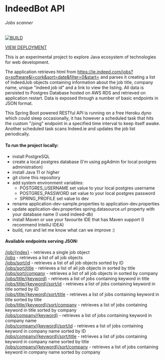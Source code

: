 # IndeedBot API
###### Jobs scanner

[![BUILD](https://github.com/AdamWandoch/indeed-bot/workflows/BUILD/badge.svg)](https://github.com/AdamWandoch/indeed-bot/actions/workflows/maven.yml)

[VIEW DEPLOYMENT](https://indeed-bot.herokuapp.com)

This is an experimental project to explore Java ecosystem of technologies for web development.

The application retrieves html from https://ie.indeed.com/jobs?q=software&l=cork&sort=date&filter=0&start=
and parses it creating a list of IndeedJob objects containing information about the job title, 
company name, unique "indeed job id" and a link to view the listing. All data is persisted to Postgres Database hosted on AWS RDS and retrieved on application restart. 
Data is exposed through a number of basic endpoints in JSON format.

This Spring Boot powered RESTful API is running on a free Heroku dyno which could sleep occasionally, it has however a scheduled task that hits the custom "/ping" endpoint in a specified time interval to keep itself awake. Another scheduled task scans Indeed.ie and updates the job list periodically.<br>

#### To run the project locally:
 * install PostgreSQL
 * create a local postgres database (I'm using pgAdmin for local postgres administration)
 * install Java 11 or higher
 * git clone this repository
 * add system environment variables:
    * POSTGRES_USERNAME set value to your local postgres username
    * POSTGRES_PASSWORD set value to your local postgres password
    * SPRING_PROFILE set value to dev
 * rename application-dev-sample.properties to application-dev.properties
 * update application-dev.properties spring.datasource.url property with your database name (I used indeed-db)
 * install Maven or use your favourite IDE that has Maven support (I recommend IntelliJ IDEA)
 * build, run and let me know what can we improve :)
#### Available endpoints serving JSON:
[/job/{index}](http://indeed-bot.herokuapp.com/job/0) - retrieves a single job object <br>
[/jobs](http://indeed-bot.herokuapp.com/jobs) - retrieves a list of all job objects <br>
[/jobs/sort/id](http://indeed-bot.herokuapp.com/jobs/sort/id) - retrieves a list of all job objects sorted by ID <br>
[/jobs/sort/title](http://indeed-bot.herokuapp.com/jobs/sort/title) - retrieves a list of all job objects in sorted by title <br>
[/jobs/sort/company](http://indeed-bot.herokuapp.com/jobs/sort/company) - retrieves a list of all job objects in sorted by company <br>
[/jobs/title/{keyword}](http://indeed-bot.herokuapp.com/jobs/title/software) - retrieves a list of jobs containing keyword in title <br>
[/jobs/title/{keyword}/sort/id](http://indeed-bot.herokuapp.com/jobs/title/software/sort/id) - retrieves a list of jobs containing keyword in title sorted by ID <br>
[/jobs/title/{keyword}/sort/title](http://indeed-bot.herokuapp.com/jobs/title/software/sort/title) - retrieves a list of jobs containing keyword in title sorted by title <br>
[/jobs/title/{keyword}/sort/company](http://indeed-bot.herokuapp.com/jobs/title/software/sort/company) - retrieves a list of jobs containing keyword in title sorted by company <br>
[/jobs/company/{keyword}](http://indeed-bot.herokuapp.com/jobs/company/reperio) - retrieves a list of jobs containing keyword in company name <br>
[/jobs/company/{keyword}/sort/id](http://indeed-bot.herokuapp.com/jobs/company/reperio/sort/id) - retrieves a list of jobs containing keyword in company name sorted by ID <br>
[/jobs/company/{keyword}/sort/title](http://indeed-bot.herokuapp.com/jobs/company/reperio/sort/title) - retrieves a list of jobs containing keyword in company name sorted by title <br>
[/jobs/company/{keyword}/sort/company](http://indeed-bot.herokuapp.com/jobs/company/reperio/sort/company) - retrieves a list of jobs containing keyword in company name sorted by company <br>

